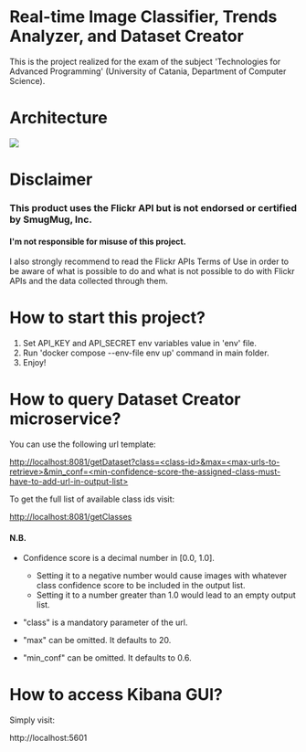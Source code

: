 # Real-time Image Classifier, Trends Analyzer, and Dataset Creator

This is the project realized for the exam of the subject 'Technologies for Advanced Programming' (University of Catania, Department of Computer Science).

# Architecture

<img src='cloud_tap_project_architecture.svg'>

# Disclaimer

<b><h3>This product uses the Flickr API but is not endorsed or certified by SmugMug, Inc.</h3></b>
<h4>I'm not responsible for misuse of this project.</h4>
I also strongly recommend to read the Flickr APIs Terms of Use in order to be aware of what is possible to do and what is not possible to do with Flickr APIs and the data collected through them.

# How to start this project?

1. Set API_KEY and API_SECRET env variables value in 'env' file.
2. Run 'docker compose --env-file env up' command in main folder.
3. Enjoy!
  
# How to query Dataset Creator microservice?

You can use the following url template:  

[http://localhost:8081/getDataset?class=\<class-id\>&max=\<max-urls-to-retrieve\>&min_conf=\<min-confidence-score-the-assigned-class-must-have-to-add-url-in-output-list\>](http://localhost:8081/getDataset?class=\<class-id\>&max=\<max-urls-to-retrieve\>&min_conf=\<min-confidence-score-the-assigned-class-must-have-to-add-url-in-output-list\>)

To get the full list of available class ids visit:

[http://localhost:8081/getClasses](http://localhost:8081/getClasses)<br>

<h4>N.B.</h4>

- Confidence score is a decimal number in [0.0, 1.0].

  - Setting it to a negative number would cause images with whatever class confidence score to be included in the output list.  
  - Setting it to a number greater than 1.0 would lead to an empty output list.

- "class" is a mandatory parameter of the url.
- "max" can be omitted. It defaults to 20.
- "min_conf" can be omitted. It defaults to 0.6.

# How to access Kibana GUI?
  
Simply visit:

http://localhost:5601
